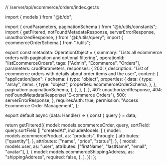 // /server/api/ecommerce/orders/index.get.ts

import { models } from "@b/db";

import { crudParameters, paginationSchema } from "@b/utils/constants";
import {
  getFiltered,
  notFoundMetadataResponse,
  serverErrorResponse,
  unauthorizedResponse,
} from "@b/utils/query";
import { ecommerceOrderSchema } from "./utils";

export const metadata: OperationObject = {
  summary: "Lists all ecommerce orders with pagination and optional filtering",
  operationId: "listEcommerceOrders",
  tags: ["Admin", "Ecommerce", "Orders"],
  parameters: crudParameters,
  responses: {
    200: {
      description:
        "List of ecommerce orders with details about order items and the user",
      content: {
        "application/json": {
          schema: {
            type: "object",
            properties: {
              data: {
                type: "array",
                items: {
                  type: "object",
                  properties: ecommerceOrderSchema,
                },
              },
              pagination: paginationSchema,
            },
          },
        },
      },
    },
    401: unauthorizedResponse,
    404: notFoundMetadataResponse("E-commerce Orders"),
    500: serverErrorResponse,
  },
  requiresAuth: true,
  permission: "Access Ecommerce Order Management",
};

export default async (data: Handler) => {
  const { query } = data;

  return getFiltered({
    model: models.ecommerceOrder,
    query,
    sortField: query.sortField || "createdAt",
    includeModels: [
      {
        model: models.ecommerceProduct,
        as: "products",
        through: {
          attributes: ["quantity"],
        },
        attributes: ["name", "price", "status"],
      },
      {
        model: models.user,
        as: "user",
        attributes: ["firstName", "lastName", "email", "avatar"],
      },
      {
        model: models.ecommerceShippingAddress,
        as: "shippingAddress",
        required: false,
      },
    ],
  });
};
